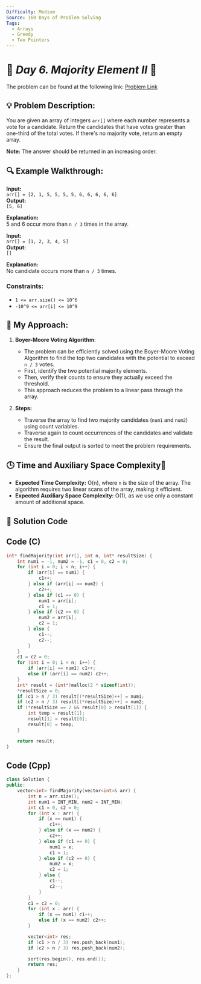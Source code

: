 ```yaml
---
Difficulty: Medium
Source: 160 Days of Problem Solving
Tags:
  - Arrays
  - Greedy
  - Two Pointers
---
```

# 🚀 _Day 6. Majority Element II_ 🧠
  
The problem can be found at the following link: [Problem Link](https://www.geeksforgeeks.org/batch/gfg-160-problems/track/arrays-gfg-160/problem/majority-vote)


## 💡 **Problem Description:**

You are given an array of integers `arr[]` where each number represents a vote for a candidate. Return the candidates that have votes greater than one-third of the total votes. If there's no majority vote, return an empty array.  

**Note:** The answer should be returned in an increasing order.

## 🔍 **Example Walkthrough:**

**Input:**  
`arr[] = [2, 1, 5, 5, 5, 5, 6, 6, 6, 6, 6]`  
**Output:**  
`[5, 6]`

**Explanation:**  
5 and 6 occur more than `n / 3` times in the array.

**Input:**  
`arr[] = [1, 2, 3, 4, 5]`  
**Output:**  
`[]`

**Explanation:**  
No candidate occurs more than `n / 3` times.

### Constraints:
- `1 <= arr.size() <= 10^6`
- `-10^9 <= arr[i] <= 10^9`

## 🎯 **My Approach:**

1. **Boyer-Moore Voting Algorithm**:  
   - The problem can be efficiently solved using the Boyer-Moore Voting Algorithm to find the top two candidates with the potential to exceed `n / 3` votes.  
   - First, identify the two potential majority elements.  
   - Then, verify their counts to ensure they actually exceed the threshold.  
   - This approach reduces the problem to a linear pass through the array.

2. **Steps:**  
   - Traverse the array to find two majority candidates (`num1` and `num2`) using count variables.  
   - Traverse again to count occurrences of the candidates and validate the result.  
   - Ensure the final output is sorted to meet the problem requirements.

## 🕒 **Time and Auxiliary Space Complexity**📝

- **Expected Time Complexity:** O(n), where `n` is the size of the array. The algorithm requires two linear scans of the array, making it efficient.  
- **Expected Auxiliary Space Complexity:** O(1), as we use only a constant amount of additional space.

## 📝 **Solution Code**

## Code (C)

```c
int* findMajority(int arr[], int n, int* resultSize) {
    int num1 = -1, num2 = -1, c1 = 0, c2 = 0;
    for (int i = 0; i < n; i++) {
        if (arr[i] == num1) {
            c1++;
        } else if (arr[i] == num2) {
            c2++;
        } else if (c1 == 0) {
            num1 = arr[i];
            c1 = 1;
        } else if (c2 == 0) {
            num2 = arr[i];
            c2 = 1;
        } else {
            c1--;
            c2--;
        }
    }
    c1 = c2 = 0;
    for (int i = 0; i < n; i++) {
        if (arr[i] == num1) c1++;
        else if (arr[i] == num2) c2++;
    }
    int* result = (int*)malloc(2 * sizeof(int));
    *resultSize = 0;
    if (c1 > n / 3) result[(*resultSize)++] = num1;
    if (c2 > n / 3) result[(*resultSize)++] = num2;
    if (*resultSize == 2 && result[0] > result[1]) {
        int temp = result[1];
        result[1] = result[0];
        result[0] = temp;
    }

    return result;
}
```

## Code (Cpp)

```cpp
class Solution {
public:
    vector<int> findMajority(vector<int>& arr) {
        int n = arr.size();
        int num1 = INT_MIN, num2 = INT_MIN; 
        int c1 = 0, c2 = 0; 
        for (int x : arr) {
            if (x == num1) {
                c1++;
            } else if (x == num2) {
                c2++;
            } else if (c1 == 0) {
                num1 = x;
                c1 = 1;
            } else if (c2 == 0) {
                num2 = x;
                c2 = 1;
            } else {
                c1--;
                c2--;
            }
        }
        c1 = c2 = 0;
        for (int x : arr) {
            if (x == num1) c1++;
            else if (x == num2) c2++;
        }

        vector<int> res;
        if (c1 > n / 3) res.push_back(num1);
        if (c2 > n / 3) res.push_back(num2);

        sort(res.begin(), res.end()); 
        return res;
    }
};
```